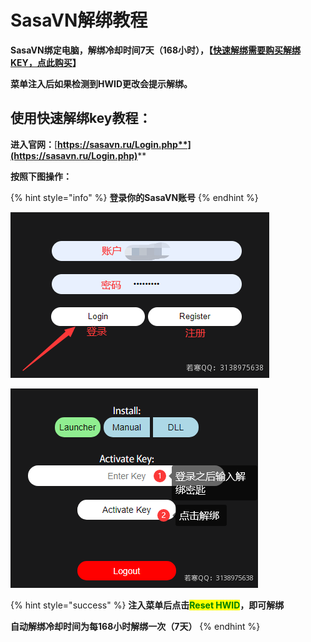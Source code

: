 # SasaVN解绑教程

**SasaVN绑定电脑，解绑冷却时间7天（168小时），【**[**快速解绑需要购买解绑KEY，点此购买**](https://ruohanfkw.shop/?code=ZnJvbT0xMDA2JmE9MiZiPTc1)**】**

**菜单注入后如果检测到HWID更改会提示解绑。**

## **使用快速解绑key教程：**

**进入官网：**[**https://sasavn.ru/Login.php**](https://sasavn.ru/Login.php)****

**按照下图操作：**

{% hint style="info" %}
**登录你的SasaVN账号**
{% endhint %}

![](<../../.gitbook/assets/image (19) (1) (1) (1) (1) (1).png>)

![](<../../.gitbook/assets/image (5) (1) (1) (1).png>)

{% hint style="success" %}
**注入菜单后点击**<mark style="color:green;">**Reset HWID**</mark>**，即可解绑**

**自动解绑冷却时间为每168小时解绑一次（7天）**
{% endhint %}
